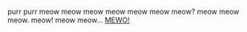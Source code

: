 purr
purr
meow meow meow meow meow meow meow?
meow meow meow.
meow!
meow meow... [MEWO!](../salamat.md)

